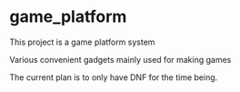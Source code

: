# game_platform
This project is a game platform system

Various convenient gadgets mainly used for making games

The current plan is to only have DNF for the time being.
